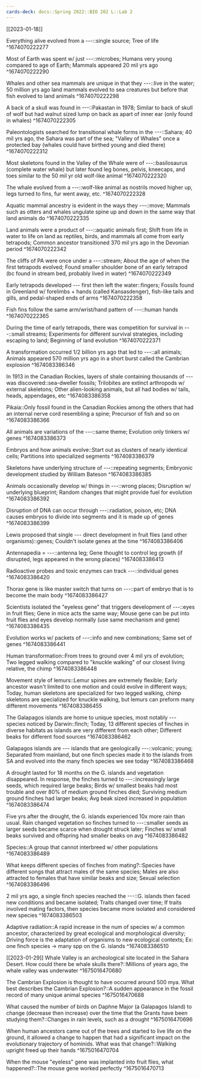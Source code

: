 ```yaml
---
cards-deck: docs::Spring 2022::BIO 202 L::Lab 2
---
```


[[2023-01-18]]

Everything alive evolved from a ---::single source; Tree of life
^1674070222277

Most of Earth was spent w/ just ---::microbes; Humans very young compared to age of Earth; Mammals appeared 20 mil yrs ago
^1674070222290

Whales and other sea mammals are unique in that they ---::live in the water; 50 million yrs ago land mammals evolved to sea creatures but before that fish evolved to land animals
^1674070222298

A back of a skull was found in ---::Pakastan in 1978; Similar to back of skull of wolf but had walnut sized lump on back as apart of inner ear (only found in whales)
^1674070222305

Paleontologists searched for transitional whale forms in the ---::Sahara; 40 mil yrs ago, the Sahara was part of the sea; "Valley of Whales" once a protected bay (whales could have birthed young and died there)
^1674070222312

Most skeletons found in the Valley of the Whale were of ---::basilosaurus (complete water whale) but later found leg bones, pelvis, kneecaps, and toes similar to the 50 mil yr old wolf-like animal
^1674070222320

The whale evolved from a ---::wolf-like animal as nostrils moved higher up, legs turned to fins, fur went away, etc.
^1674070222328

Aquatic mammal ancestry is evident in the ways they ---::move; Mammals such as otters and whales ungulate spine up and down in the same way that land animals do
^1674070222335

Land animals were a product of ---::aquatic animals first; Shift from life in water to life on land as reptiles, birds, and mammals all come from early tetrapods; Common ancestor transitioned 370 mil yrs ago in the Devonian period
^1674070222342

The cliffs of PA were once under a ---::stream; About the age of when the first tetrapods evolved; Found smaller shoulder bone of an early tetrapod (bc found in stream bed, probably lived in water)
^1674070222349

Early tetrapods developed --- first then left the water::fingers; Fossils found in Greenland w/ forelimbs + hands (called Kansasdenger), fish-like tails and gills, and pedal-shaped ends of arms
^1674070222358

Fish fins follow the same arm/wrist/hand pattern of ---::human hands
^1674070222365

During the time of early tetrapods, there was competition for survival in ---::small streams; Experiments for different survival strategies, including escaping to land; Beginning of land evolution
^1674070222371

A transformation occurred 1/2 billion yrs ago that led to ---::all animals; Animals appeared 570 million yrs ago in a short burst called the Cambrian explosion
^1674083386346

In 1913 in the Canadian Rockies, layers of shale containing thousands of --- was discovered::sea-dweller fossils; Trilobites are extinct arthropods w/ external skeletons; Other alien-looking animals, but all had bodies w/ tails, heads, appendages, etc
^1674083386358

Pikaia::Only fossil found in the Canadian Rockies among the others that had an internal nerve cord resembling a spine; Precursor of fish and so on
^1674083386366

All animals are variations of the ---::same theme; Evolution only tinkers w/ genes
^1674083386373

Embryos and how animals evolve::Start out as clusters of nearly identical cells; Partitions into specialized segments
^1674083386379

Skeletons have underlying structure of ---::repeating segments; Embryonic development studied by William Bateson
^1674083386385

Animals occasionally develop w/ things in ---::wrong places; Disruption w/ underlying blueprint; Random changes that might provide fuel for evolution
^1674083386392

Disruption of DNA can occur through ---::radiation, poison, etc; DNA causes embryos to divide into segments and it is made up of genes
^1674083386399

Lewis proposed that single --- direct development in fruit flies (and other organisms)::genes; Couldn't isolate genes at the time
^1674083386406

Antennapedia = ---::antenna leg; Gene thought to control leg growth (if disrupted, legs appeared in the wrong places)
^1674083386413

Radioactive probes and toxic enzymes can track ---::individual genes
^1674083386420

Thorax gene is like master switch that turns on ---::part of embryo that is to become the main body
^1674083386427

Scientists isolated the "eyeless gene" that triggers development of ---::eyes in fruit flies; Gene in mice acts the same way; Mouse gene can be put into fruit flies and eyes develop normally (use same mechanism and gene)
^1674083386435

Evolution works w/ packets of ---::info and new combinations; Same set of genes
^1674083386441

Human transformation::From trees to ground over 4 mil yrs of evolution; Two legged walking compared to "knuckle walking" of our closest living relative, the chimp
^1674083386448

Movement style of lemurs::Lemur spines are extremely flexible; Early ancestor wasn't limited to one motion and could evolve in different ways; Today, human skeletons are specialized for two legged walking, chimp skeletons are specialized for knuckle walking, but lemurs can preform many different movements
^1674083386455

The Galapagos islands are home to unique species, most notably --- species noticed by Darwin::finch; Today, 13 different species of finches in diverse habitats as islands are very different from each other; Different beaks for different food sources
^1674083386462

Galapagos islands are --- islands that are geologically ---::volcanic; young; Separated from mainland, but one finch species made it to the islands from SA and evolved into the many finch species we see today
^1674083386468

A drought lasted for 18 months on the G. islands and vegetation disappeared. In response, the finches turned to ---::increasingly large seeds, which required large beaks; Birds w/ smallest beaks had most trouble and over 80% of medium ground finches died; Surviving medium ground finches had larger beaks; Avg beak sized increased in population
^1674083386474

Five yrs after the drought, the G. islands experienced 10x more rain than usual. Rain changed vegetation so finches turned to ---::smaller seeds as larger seeds became scarce when drought struck later; Finches w/ small beaks survived and offspring had smaller beaks on avg
^1674083386482

Species::A group that cannot interbreed w/ other populations
^1674083386489

What keeps different species of finches from mating?::Species have different songs that attract males of the same species; Males are also attracted to females that have similar beaks and size; Sexual selection
^1674083386496

2 mil yrs ago, a single finch species reached the ---::G. islands then faced new conditions and became isolated; Traits changed over time; If traits involved mating factors, then species became more isolated and considered new species
^1674083386503

Adaptive radiation::A rapid increase in the num of species w/ a common ancestor, characterized by great ecological and morphological diversity; Driving force is the adaptation of organisms to new ecological contexts; Ex: one finch species -> many spp on the G. islands
^1674083386510

[[2023-01-29]]
Whale Valley is an archeological site located in the Sahara Desert. How could there be whale skulls there?::Millions of years ago, the whale valley was underwater
^1675016470680

The Cambrian Explosion is thought to have occurred around 500 mya. What best describes the Cambrian Explosion?::A sudden appearance in the fossil record of many unique animal species
^1675016470688

What caused the number of birds on Daphne Major (a Galapagos Island) to change (decrease then increase) over the time that the Grants have been studying them?::Changes in rain levels, such as a drought
^1675016470696

When human ancestors came out of the trees and started to live life on the ground, it allowed a change to happen that had a significant impact on the evolutionary trajectory of hominids. What was that change?::Walking upright freed up their hands
^1675016470704

When the mouse "eyeless" gene was implanted into fruit flies, what happened?::The mouse gene worked perfectly
^1675016470713

